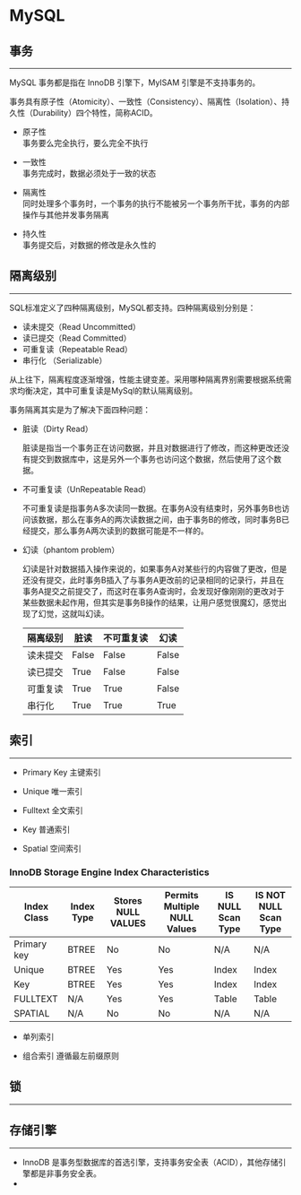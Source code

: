 # MySQL

## 事务

***

MySQL 事务都是指在 InnoDB 引擎下，MyISAM 引擎是不支持事务的。

事务具有原子性（Atomicity）、一致性（Consistency）、隔离性（Isolation）、持久性（Durability）四个特性，简称ACID。

- 原子性   
	事务要么完全执行，要么完全不执行

- 一致性  
	事务完成时，数据必须处于一致的状态

- 隔离性  
	同时处理多个事务时，一个事务的执行不能被另一个事务所干扰，事务的内部操作与其他并发事务隔离

- 持久性  
	事务提交后，对数据的修改是永久性的

## 隔离级别

***

SQL标准定义了四种隔离级别，MySQL都支持。四种隔离级别分别是：

- 读未提交（Read Uncommitted）
- 读已提交（Read Committed）
- 可重复读（Repeatable Read）
- 串行化 （Serializable）

从上往下，隔离程度逐渐增强，性能主键变差。采用哪种隔离界别需要根据系统需求均衡决定，其中可重复读是MySql的默认隔离级别。

事务隔离其实是为了解决下面四种问题：

- 脏读（Dirty Read）

	脏读是指当一个事务正在访问数据，并且对数据进行了修改，而这种更改还没有提交到数据库中，这是另外一个事务也访问这个数据，然后使用了这个数据。

- 不可重复读（UnRepeatable Read）

	不可重复读是指事务A多次读同一数据。在事务A没有结束时，另外事务B也访问该数据，那么在事务A的两次读数据之间，由于事务B的修改，同时事务B已经提交，那么事务A两次读到的数据可能是不一样的。

- 幻读（phantom problem）

	幻读是针对数据插入操作来说的，如果事务A对某些行的内容做了更改，但是还没有提交，此时事务B插入了与事务A更改前的记录相同的记录行，并且在事务A提交之前提交了，而这时在事务A查询时，会发现好像刚刚的更改对于某些数据未起作用，但其实是事务B操作的结果，让用户感觉很魔幻，感觉出现了幻觉，这就叫幻读。


	|隔离级别|脏读|不可重复读|幻读|
	|-------|----|---------|----|
	|读未提交|False|False|False|
	|读已提交|True|False|False|
	|可重复读|True|True|False|
	|串行化|True|True|True|



## 索引

***

- Primary Key 主键索引

- Unique 唯一索引

- Fulltext 全文索引

- Key 普通索引

- Spatial 空间索引


### InnoDB Storage Engine Index Characteristics

|Index Class|Index Type|Stores NULL VALUES|Permits Multiple NULL Values|IS NULL Scan Type|IS NOT NULL Scan Type|
|--|--|--|--|--|--|
|Primary key|BTREE|No|No|N/A|N/A|
|Unique|BTREE|Yes|Yes|Index|Index|
|Key|BTREE|Yes|Yes|Index|Index|
|FULLTEXT|N/A|Yes|Yes|Table|Table|
|SPATIAL|N/A|No|No|N/A|N/A|


- 单列索引

- 组合索引
	遵循最左前缀原则



## 锁

***


## 存储引擎

*** 

- InnoDB
	是事务型数据库的首选引擎，支持事务安全表（ACID），其他存储引擎都是非事务安全表。
- 